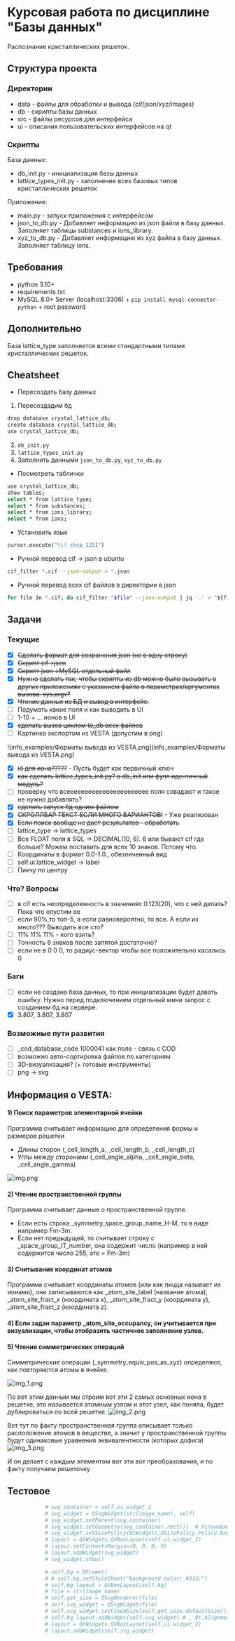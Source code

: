 # Курсовая работа по дисциплине "Базы данных"

Распознание кристаллических решеток.

## Структура проекта

### Директории

* data - файлы для обработки и вывода (cif/json/xyz/images)
* db - скрипты базы данных
* src - файлы ресурсов для интерфейса
* ui - описания пользовательских интерфейсов на qt

### Скрипты

База данных:

* db_init.py - инициализация базы данных
* lattice_types_init.py - заполнение всех базовых типов кристаллических решеток

Приложение:

* main.py - запуск приложения с интерфейсом
* json_to_db.py - Добавляет информацию из json файла в базу данных. Заполняет таблицы substances и ions_library.
* xyz_to_db.py - Добавляет информацию из xyz файла в базу данных. Заполняет таблицу ions.

## Требования

* python 3.10+
* requirements.txt
* MySQL 8.0+ Server (localhost:3306) + `pip install mysql-connector-python` + root password

## Дополнительно

База lattice_type заполняется всеми стандартными типами кристаллических решеток.

## Cheatsheet

* Пересоздать базу данных

1. Пересоздадим бд

```bash
drop database crystal_lattice_db;
create database crystal_lattice_db;
use crystal_lattice_db;
```

2. `db_init.py`
3. `lattice_types_init.py`
4. Заполнить данными `json_to_db.py`, `xyz_to_db.py`

* Посмотреть таблички

```bash
use crystal_lattice_db;
show tables;
select * from lattice_type;
select * from substances;
select * from ions_library;
select * from ions;
```

* Установить язык

```python
cursor.execute("\\! chcp 1251")
```

* Ручной перевод cif -> json в ubuntu

```bash
cif_filter *.cif --json-output > *.json
```

* Ручной перевод всех cif файлов в директории в json

```bash
for file in *.cif; do cif_filter "$file" --json-output | jq '.' > "${file%.cif}.json"; done
```

## Задачи

### Текущие

- [x] ~~Сделать формат для сохранения json (не в одну строку)~~
- [x] ~~Скрипт cif->json~~
- [x] ~~Скрипт json->MySQL отдельный файл~~
- [x] ~~Нужно сделать так, чтобы скрипты из db можно было вызывать в других приложениях с указанием файла в параметрах/аргументах вызова. sys.argv?~~
- [x] ~~Чтение данных из БД и вывод в интерфейс.~~
- [ ] Подумать какие поля и как выводить в UI
- [ ] 1-10 + ... ионов в UI
- [x] ~~сделать вызов циклом to_db всех файлов~~
- [ ] Картинка экспортом из VESTA (допустим в png)

![info_examples/Форматы вывода из VESTA.png](info_examples/Форматы вывода из VESTA.png)

- [x] ~~id для иона?????~~ - Пусть будет как первичный ключ
- [x] ~~как сделать lattice_types_init py? в db_init или фулл идентичный модуль?~~
- [ ] проверку что всеееееееееееееееееееееее поля совадают и такое не нужно добавлять?
- [x] ~~сделать запуск бд одним файлом~~
- [x] ~~СКРОЛЛБАР ТЕКСТ ЕСЛИ МНОГО ВАРИАНТОВ!~~ - Уже реализован
- [x] ~~Если поиск вообще не дает результатов - обработать~~
- [ ] lattice_type -> lattice_types
- [ ] Все FLOAT поля в SQL -> DECIMAL(10, 6). 6 или бывают cif где больше? Можем поставить для всех 10 знаков. Потому что.
- [ ] Координаты в формат 0.0-1.0., обезличенный вид
- [ ] self.ui.lattice_widget -> label
- [ ] Пикчу по центру

### Что? Вопросы

- [ ] в cif есть неопределенность в значениях 0.123(20), что с ней делать? Пока что опустим ее
- [ ] если 90%,то топ-5, а если равновероятно, то все. А если их много??? Выводить все сто?
- [ ] 11% 11% 11% - кого взять?
- [ ] Точность 6 знаков после запятой достаточно?
- [ ] если не в 0 0 0, то радиус-вектор чтобы все положительно касались 0 

### Баги

- [ ] если не создана база данных, то при инициализации будет давать ошибку. Нужно перед подключением отдельный мини запрос с созданием бд на сервере.
- [x] 3.807, 3.807, 3.807

### Возможные пути развития

- [ ] _cod_database_code 1000041 как поле - связь с COD
- [ ] возможно авто-сортировка файлов по категориям
- [ ] 3D-визуализация? (+ готовые инструменты) 
- [ ] png -> svg

## Информация о VESTA:

#### 1) Поиск параметров элементарной ячейки

Программа считывает информацию для определения формы и размеров решетки
- Длины сторон (_cell_length_a, _cell_length_b, _cell_length_c)
- Углы между сторонами (_cell_angle_alpha, _cell_angle_beta, _cell_angle_gamma)

![img.png](info_examples/img.png)

#### 2) Чтение пространственной группы

Программа считывает данные о пространственной группе. 
- Если есть строка _symmetry_space_group_name_H-M, то в виде например Fm-3m.
- Если нет предыдущей, то считывает строку с _space_group_IT_number, она содержит число (например в ней содержится число 255, это = Fm-3m)

#### 3) Считывание координат атомов

Программа считывает координаты атомов (или как пицца называет их ионами), они записываются как _atom_site_label (название атома), _atom_site_fract_x (координата x), _atom_site_fract_y (координата y), _atom_site_fract_z (координата z).

#### 4) Если задан параметр _atom_site_occupancy, он учитывается при визуализации, чтобы отобразить частичное заполнение узлов.

#### 5) Чтение симметрических операций

Симметрические операции (_symmetry_equiv_pos_as_xyz) определяют, как повторяются атомы в ячейке.

![img_1.png](info_examples/img_1.png)

По вот этим данным мы строим вот эти 2 самых основных иона в решетке, это называется атомным узлом и этот узел, как поняла, будет дублироваться по всей решетке.
![img_2.png](info_examples/img_2.png)

Вот тут по факту пространственная группа описывает только расположение атомов в веществе, а значит у пространственной группы будут одинаковые уравнения эквивалентности (которых дофига)
![img_3.png](info_examples/img_3.png)

И он делает с каждым элементом вот эти вот преобразования, и по факту получаем решеточку

## Тестовое

```python
            # svg_container = self.ui.widget_2
            # svg_widget = QSvgWidget(str(image_name), self)
            # svg_widget.setParent(svg_container)
            # svg_widget.setGeometry(svg_container.rect())  # Устанавливаем размер в пределах контейнера
            # svg_widget.setSizePolicy(QtWidgets.QSizePolicy.Policy.Expanding, QtWidgets.QSizePolicy.Policy.Expanding)
            # layout = QtWidgets.QVBoxLayout(self.ui.widget_2)
            # layout.setContentsMargins(0, 0, 0, 0)
            # layout.addWidget(svg_widget)
            # svg_widget.show()

            # self.bg = QFrame()
            # # self.bg.setStyleSheet("background-color: #333;")
            # self.bg_layout = QVBoxLayout(self.bg)
            # file = str(image_name)
            # self.get_size = QSvgRenderer(file)
            # self.svg_widget = QSvgWidget(file)
            # self.svg_widget.setFixedSize(self.get_size.defaultSize())
            # self.bg_layout.addWidget(self.svg_widget) # , Qt.AlignmentFlag.AlignCenter, Qt.AlignmentFlag.AlignCenter)
            # layout = QtWidgets.QVBoxLayout(self.ui.widget_2)
            # layout.addWidget(self.svg_widget)
```